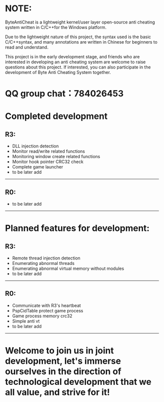 NOTE:
====
ByteAntiCheat is a lightweight kernel/user layer open-source anti cheating system written in C/C++for the Windows platform.

Due to the lightweight nature of this project, the syntax used is the basic C/C++syntax, and many annotations are written in Chinese for beginners to read and understand.

This project is in the early development stage, and friends who are interested in developing an anti cheating system are welcome to raise questions about this project. If interested, you can also participate in the development of Byte Anti Cheating System together.

QQ group chat：784026453
====

Completed development
====
R3:
----
* DLL injection detection
* Monitor read/write related functions
* Monitoring window create related functions
* Monitor hook pointer CRC32 check
* Complete game launcher
* to be later add
----
R0:
----
* to be later add
----

Planned features for development:
====
R3:
----
* Remote thread injection detection
* Enumerating abnormal threads
* Enumerating abnormal virtual memory without modules
* to be later add
----
R0:
----
* Communicate with R3's heartbeat
* PspCidTable protect game process
* Game process memory crc32
* Simple anti vt
* to be later add
----

Welcome to join us in joint development, let's immerse ourselves in the direction of technological development that we all value, and strive for it!
====

